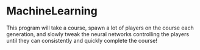 # MachineLearning
This program will take a course, spawn a lot of players on the course each generation, 
and slowly tweak the neural networks controlling the players until they can consistently and quickly complete the course!
